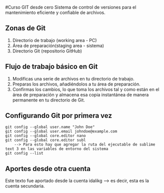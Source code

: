 #Curso GIT desde cero
Sistema de control de versiones para el mantenimiento eficiente y confiable de archivos. 

## Zonas de Git
1. Directorio de trabajo (working area - PC)
2. Área de preparación(staging area - sistema)
3. Directorio Git (repositorio GitHub)

## Flujo de trabajo básico en Git
1. Modificas una serie de archivos en tu directorio de trabajo.
2. Preparas los archivos, añadiéndolos a tu área de preparación.
3. Confirmas los cambios, lo que toma los archivos tal y como están en el área de preparación y almacena esa copia instantánea de manera permanente en tu directorio de Git.

## Configurando Git por primera vez
```
git config --global user.name "John Doe"
git config --global user.email johndoe@example.com
git config --global core.editor nano
git config --global core.editor subl
    --> Para esto hay que agregar la ruta del ejecutable de sublime text 3 en las variables de entorno del sistema
git config --list
```

## Aportes desde otra cuenta
Este texto fue aportado desde la cuenta idalikg --> es decir, esta es la cuenta secundaria.


